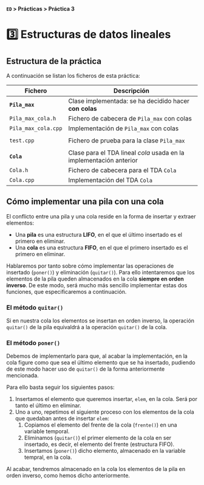 **`ED`  >  Prácticas  >  Práctica 3**

# :three: Estructuras de datos lineales

## Estructura de la práctica

A continuación se listan los ficheros de esta práctica:

| Fichero | Descripción |
| --- | --- |
| **`Pila_max`** | Clase implementada: se ha decidido hacer **con colas** |
| `Pila_max_cola.h` | Fichero de cabecera de `Pila_max` con colas |
| `Pila_max_cola.cpp` | Implementación de `Pila_max` con colas |
| | |
| `test.cpp` | Fichero de prueba para la clase `Pila_max` |
| | |
| **`Cola`** | Clase para el TDA lineal _cola_ usada en la implementación anterior |
| `Cola.h` | Fichero de cabecera para el TDA `Cola` |
| `Cola.cpp` | Implementación del TDA `Cola` |

## Cómo implementar una pila con una cola

El conflicto entre una pila y una cola reside en la forma de insertar  y extraer elementos:

* Una **pila** es una estructura **LIFO**, en el que el último insertado es el primero en eliminar.
* Una **cola** es una estructura **FIFO**, en el que el primero insertado es el primero en eliminar.

Hablaremos por tanto sobre cómo implementar las operaciones de insertado (`poner()`) y eliminación (`quitar()`). Para ello intentaremos que los elementos de la pila queden almacenados en la cola **siempre en orden inverso**. De este modo, será mucho más sencillo implementar estas dos funciones, que especificaremos a continuación.

### El método `quitar()`

Si en nuestra cola los elementos se insertan en orden inverso, la operación `quitar()` de la pila equivaldrá a la operación `quitar()` de la cola.

### El método `poner()`

Debemos de implementarlo para que, al acabar la implementación, en la cola figure como que sea el último elemento que se ha insertado, pudiendo de este modo hacer uso de `quitar()` de la forma anteriormente mencionada.

Para ello basta seguir los siguientes pasos:

1. Insertamos el elemento que queremos insertar, `elem`, en la cola. Será por tanto el último en eliminar.
2. Uno a uno, repetimos el siguiente proceso con los elementos de la cola que quedaban antes de insertar `elem`:
    1. Copiamos el elemento del frente de la cola (`frente()`) en una variable temporal.
    2. Eliminamos (`quitar()`) el primer elemento de la cola en ser insertado, es decir, el elemento del frente (estructura FIFO).
    3. Insertamos (`poner()`) dicho elemento, almacenado en la variable tempral, en la cola.

Al acabar, tendremos almacenado en la cola los elementos de la pila en orden inverso, como hemos dicho anteriormente.